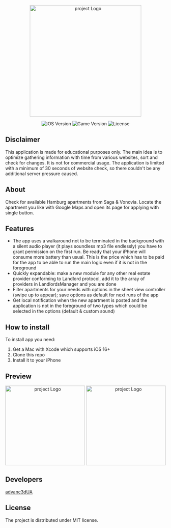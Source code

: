 <p align="center">
      <img src="https://github.com/advanc3dUA/WohnungSuchen/blob/main/WohnungSuchen/Logos/LaunchLogo.png" alt= "project Logo" width="350">
</p>

<p align="center">
   <img src="https://img.shields.io/badge/iOS-16.0%2B-blueviolet" alt="iOS Version">
   <img src="https://img.shields.io/badge/Version-1.0-blue" alt="Game Version">
   <img src="https://img.shields.io/badge/License-MIT-source" alt="License">
</p>

## Disclaimer

This application is made for educational purposes only. The main idea is to optimize gathering information with time from various websites, sort and check for changes. It is not for commercial usage. The application is limited with a minimum of 30 seconds of website check, so there couldn't be any additional server pressure caused.

## About

Check for available Hamburg apartments from Saga & Vonovia. Locate the apartment you like with Google Maps and open its page for applying with single button.

## Features
- The app uses a walkaround not to be terminated in the background with a silent audio player (it plays soundless mp3 file endlessly) you have to grant permission on the first run. Be ready that your iPhone will consume more battery than usual. This is the price which has to be paid for the app to be able to run the main logic even if it is not in the foreground
- Quickly expandable: make a new module for any other real estate provider conforming to Landlord protocol, add it to the array of providers in LandlordsManager and you are done
- Filter apartments for your needs with options in the sheet view controller (swipe up to appear); save options as default for next runs of the app
- Get local notification when the new apartment is posted and the application is not in the foreground of two types which could be selected in the options (default & custom sound)

## How to install
To install app you need:
1. Get a Mac with Xcode which supports iOS 16+
2. Clone this repo
3. Install it to your iPhone

## Preview
<p align="center">
      <img src="https://github.com/advanc3dUA/WohnungSuchen/blob/main/WohnungSuchen/Logos/preview-1.png" alt= "project Logo" width="250">
      <img src="https://github.com/advanc3dUA/WohnungSuchen/blob/main/WohnungSuchen/Logos/preview-2.png" alt= "project Logo" width="250">
</p>


## Developers
[advanc3dUA](https://github.com/advanc3dUA)

## License
The project is distributed under MIT license.
